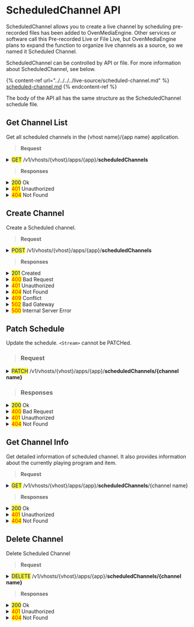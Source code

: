 # ScheduledChannel API

ScheduledChannel allows you to create a live channel by scheduling pre-recorded files has been added to OvenMediaEngine. Other services or software call this Pre-recorded Live or File Live, but OvenMediaEngine plans to expand the function to organize live channels as a source, so we named it Scheduled Channel.

ScheduledChannel can be controlled by API or file. For more information about ScheduledChannel, see below.

{% content-ref url="../../../../live-source/scheduled-channel.md" %}
[scheduled-channel.md](../../../../live-source/scheduled-channel.md)
{% endcontent-ref %}



The body of the API all has the same structure as the ScheduledChannel schedule file.

## Get Channel List

Get all scheduled channels in the {vhost name}/{app name} application.

> **Request**

<details>

<summary><mark style="color:blue;">GET</mark> /v1/vhosts/{vhost}/apps/{app}/<strong>scheduledChannels</strong></summary>

**Header**

```http
Authorization: Basic {credentials}

# Authorization
    Credentials for HTTP Basic Authentication created with <AccessToken>
```

</details>

> **Responses**

<details>

<summary><mark style="color:blue;">200</mark> Ok</summary>

The request has succeeded

**Header**

```
Content-Type: application/json
```

**Body**

```json
{
    "message": "OK",
    "response": [
        "stream"
    ],
    "statusCode": 200
}

# statusCode
	Same as HTTP Status Code
# message
	A human-readable description of the response code
# response
	Json array containing a list of stream names
```

</details>

<details>

<summary><mark style="color:red;">401</mark> Unauthorized</summary>

Authentication required

**Header**

```http
WWW-Authenticate: Basic realm=”OvenMediaEngine”
```

**Body**

```json
{
    "message": "[HTTP] Authorization header is required to call API (401)",
    "statusCode": 401
}
```

</details>

<details>

<summary><mark style="color:red;">404</mark> Not Found</summary>

The given vhost name or app name could not be found.

**Header**

```json
Content-Type: application/json
```

**Body**

```json
{
    "statusCode": 404,
    "message": "Could not find the application: [default/non-exists] (404)"
}
```

</details>

## Create Channel

Create a Scheduled channel.

> **Request**

<details>

<summary><mark style="color:blue;">POST</mark> /v1/vhosts/{vhost}/apps/{app}/<strong>scheduledChannels</strong></summary>

**Header**

```http
Authorization: Basic {credentials}
Content-Type: application/json

# Authorization
    Credentials for HTTP Basic Authentication created with <AccessToken>
```

**Body**

```json
{
    "stream": {
        "name": "stream2",
        "bypassTranscoder": false,
        "videoTrack": true,
        "audioTrack": true
    },
    "fallbackProgram": {
        "items": [
            {
                "url": "file://video/sample.mp4",
                "start": 0,
                "duration": 60000
            }
        ]
    },
    "programs": [
        {
            "name": "1",
            "scheduled": "2023-11-13T20:57:00.000+09",
            "repeat": true,
            "items": [
                {
                    "url": "file://video/sample.mp4",
                    "start": 0,
                    "duration": 60000
                },
                {
                    "url": "file://video/1.mp4",
                    "start": 0,
                    "duration": 60000
                }
            ]
        },
        {
            "name": "2",
            "scheduled": "2023-11-14T20:57:00.000+09",
            "repeat": true,
            "items": [
                {
                    "url": "file://1.mp4",
                    "start": 0,
                    "duration": 60000
                },
                {
                    "url": "file://sample.mp4",
                    "start": 0,
                    "duration": 60000
                }
            ]
        }
    ]
}
```

</details>

> **Responses**

<details>

<summary><mark style="color:blue;">201</mark> Created</summary>

A stream has been created.

**Header**

```http
Content-Type: application/json
```

**Body**

```json
{
    "message": "Created",
    "statusCode": 201
}

# statusCode
    Same as HTTP Status Code
# message
    A human-readable description of the response code
```

</details>

<details>

<summary><mark style="color:red;">400</mark> Bad Request</summary>

Invalid request. Body is not a Json Object or does not have a required value

</details>

<details>

<summary><mark style="color:red;">401</mark> Unauthorized</summary>

Authentication required

**Header**

```http
WWW-Authenticate: Basic realm=”OvenMediaEngine”
```

**Body**

```json
{
    "message": "[HTTP] Authorization header is required to call API (401)",
    "statusCode": 401
}
```

</details>

<details>

<summary><mark style="color:red;">404</mark> Not Found</summary>

The given vhost name or app name could not be found.

**Body**

```json
{
    "statusCode": 404,
    "message": "Could not find the application: [default/non-exists] (404)"
}
```

</details>

<details>

<summary><mark style="color:red;">409</mark> Conflict</summary>

A stream with the same name already exists

</details>

<details>

<summary><mark style="color:red;">502</mark> Bad Gateway</summary>

Failed to pull provided URL

</details>

<details>

<summary><mark style="color:red;">500</mark> Internal Server Error</summary>

Unknown error

</details>

## Patch Schedule

Update the schedule. `<Stream>` cannot be PATCHed.

> ### Request

<details>

<summary><mark style="color:blue;">PATCH</mark> /v1/vhosts/{vhost}/apps/{app}/<strong>scheduledChannels/{channel name}</strong></summary>

#### **Header**

```http
Authorization: Basic {credentials}

# Authorization
    Credentials for HTTP Basic Authentication created with <AccessToken>
```

#### Body

Write the value you want to modify. However, name and outputProfiles cannot be modified.

```json
{
    "fallbackProgram": {
        "items": [
            {
                "url": "file://video/sample.mp4",
                "start": 5000,
                "duration": 30000
            }
        ]
    },
    "programs": [
        {
            "name": "1",
            "scheduled": "2023-11-10T20:57:00.000+09",
            "repeat": true,
            "items": [
                {
                    "url": "file://video/1.mp4",
                    "start": 0,
                    "duration": 60000
                }
            ]
        },
        {
            "name": "2",
            "scheduled": "2023-11-20T20:57:00.000+09",
            "repeat": true,
            "items": [
                {
                    "url": "file://video/1.mp4",
                    "start": 0,
                    "duration": 60000
                },
                {
                    "url": "file://video/sample.mp4",
                    "start": 0,
                    "duration": 60000
                }
            ]
        }
    ]
}
```

</details>

> ### Responses

<details>

<summary><mark style="color:blue;">200</mark> Ok</summary>

The request has succeeded

#### **Header**

```
Content-Type: application/json
```

#### **Body**

```json
{
    "message": "Created",
    "statusCode": 201
}
```

</details>

<details>

<summary><mark style="color:red;">400</mark> Bad Request</summary>

Invalid request.&#x20;

```json
{
    "message": "[HTTP] Cannot change [name] using this API (400)",
    "statusCode": 400
}
```

</details>

<details>

<summary><mark style="color:red;">401</mark> Unauthorized</summary>

Authentication required

#### **Header**

```http
WWW-Authenticate: Basic realm=”OvenMediaEngine”
```

#### **Body**

```json
{
    "message": "[HTTP] Authorization header is required to call API (401)",
    "statusCode": 401
}
```

</details>

<details>

<summary><mark style="color:red;">404</mark> Not Found</summary>

The given vhost name or application name could not be found.

#### **Body**

```json
{
    "message": "[HTTP] Could not find the application: [default/app2] (404)",
    "statusCode": 404
}
```

</details>

## Get Channel Info

Get detailed information of scheduled channel. It also provides information about the currently playing program and item.

> **Request**

<details>

<summary><mark style="color:blue;">GET</mark> /v1/vhosts/{vhost}/apps/{app}/<strong>scheduledChannels</strong>/{channel name}</summary>

**Header**

```http
Authorization: Basic {credentials}

# Authorization
    Credentials for HTTP Basic Authentication created with <AccessToken>
```

</details>

> **Responses**

<details>

<summary><mark style="color:blue;">200</mark> Ok</summary>

The request has succeeded

**Header**

```
Content-Type: application/json
```

**Body**

```json
{
    "message": "OK",
    "response": {
        "currentProgram": {
            "currentItem": {
                "currentPosition": 1700,
                "duration": 60000,
                "start": 0,
                "url": "file://video/1.mp4"
            },
            "duration": -1,
            "end": "2262-04-12T08:47:16.854+09:00",
            "name": "2",
            "repeat": true,
            "scheduled": "2023-11-20T20:57:00.000+09:00",
            "state": "onair"
        },
        "fallbackProgram": {
            "items": [
                {
                    "duration": -1,
                    "start": 0,
                    "url": "file://hevc.mov"
                },
                {
                    "duration": -1,
                    "start": 0,
                    "url": "file://avc.mov"
                }
            ],
            "name": "fallback",
            "repeat": true,
            "scheduled": "1970-01-01T00:00:00Z"
        },
        "programs": [
            {
                "name": "2",
                "repeat": true,
                "scheduled": "2023-11-20T20:57:00.000+09"
            }
        ],
        "stream": {
            "audioTrack": true,
            "bypassTranscoder": false,
            "name": "stream",
            "videoTrack": true
        }
    },
    "statusCode": 200
}
```

</details>

<details>

<summary><mark style="color:red;">401</mark> Unauthorized</summary>

Authentication required

**Header**

```http
WWW-Authenticate: Basic realm=”OvenMediaEngine”
```

**Body**

```json
{
    "message": "[HTTP] Authorization header is required to call API (401)",
    "statusCode": 401
}
```

</details>

<details>

<summary><mark style="color:red;">404</mark> Not Found</summary>

The given vhost name or app name could not be found.

**Header**

```json
Content-Type: application/json
```

**Body**

```json
{
    "statusCode": 404,
    "message": "Could not find the application or stream (404)"
}
```

</details>

## Delete Channel

Delete Scheduled Channel

> **Request**

<details>

<summary><mark style="color:blue;">DELETE</mark> /v1/vhosts/{vhost}/apps/{app}/<strong>scheduledChannels/{channel name}</strong></summary>

**Header**

```http
Authorization: Basic {credentials}

# Authorization
    Credentials for HTTP Basic Authentication created with <AccessToken>
```

</details>

> **Responses**

<details>

<summary><mark style="color:blue;">200</mark> Ok</summary>

The request has succeeded

**Header**

```
Content-Type: application/json
```

**Body**

```json
{
	"statusCode": 200,
	"message": "OK",
}


# statusCode
	Same as HTTP Status Code
# message
	A human-readable description of the response code
```

</details>

<details>

<summary><mark style="color:red;">401</mark> Unauthorized</summary>

Authentication required

**Header**

```http
WWW-Authenticate: Basic realm=”OvenMediaEngine”
```

**Body**

```json
{
    "message": "[HTTP] Authorization header is required to call API (401)",
    "statusCode": 401
}
```

</details>

<details>

<summary><mark style="color:red;">404</mark> Not Found</summary>

The given vhost name or app name could not be found.

**Header**

```json
Content-Type: application/json
```

**Body**

```json
{
    "message": "[HTTP] Could not find the stream: [default/#default#app/stream] (404)",
    "statusCode": 404
}
```

</details>
